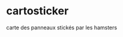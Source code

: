 # cartosticker
carte des panneaux stickés par les hamsters 
<!DOCTYPE html>
<html xmlns="http://www.w3.org/1999/xhtml" xml:lang="fr">

<head>
    <meta http-equiv="Content-Type" content="text/html; charset=iso-8859-1" />
    <link rel="stylesheet" href="https://unpkg.com/leaflet@1.6.0/dist/leaflet.css"
        integrity="sha512-xwE/Az9zrjBIphAcBb3F6JVqxf46+CDLwfLMHloNu6KEQCAWi6HcDUbeOfBIptF7tcCzusKFjFw2yuvEpDL9wQ=="
        crossorigin="" />
    <script src="https://unpkg.com/leaflet@1.6.0/dist/leaflet.js"
        integrity="sha512-gZwIG9x3wUXg2hdXF6+rVkLF/0Vi9U8D2Ntg4Ga5I5BZpVkVxlJWbSQtXPSiUTtC0TjtGOmxa1AJPuV0CPthew=="
        crossorigin=""></script>
</head>
<style>
    html,
    body {
        height: 100%
    }
</style>

<body onload="initialize()">
    <div id="carte" style="width:100%; height:100%"></div>
</body>

</html>
<script type="text/javascript">
    function initialize() {
        var map = L.map('carte').setView([46.584761,2.0201254], 6); // LIGNE 18

        var osmLayer = L.tileLayer('http://{s}.tile.osm.org/{z}/{x}/{y}.png', { // LIGNE 20
            attribution: '© OpenStreetMap contributors',
            maxZoom: 19
        });

        map.addLayer(osmLayer);
        var customIcon = L.icon({
            iconUrl: 'images_appli/icone_transparent.png',
            //shadowUrl: 'icon-shadow.png',
            iconSize: [24, 24], // taille de l'icone
            //shadowSize:   [50, 64], // taille de l'ombre
            iconAnchor: [12, 12], // point de l'icone qui correspondra à la position du marker
            //shadowAnchor: [32, 64],  // idem pour l'ombre
            popupAnchor: [12, 0] // point depuis lequel la popup doit s'ouvrir relativement à l'iconAnchor
        });
        var customIcon_jaune = L.icon({
            iconUrl: 'images_appli/icone_transparent_jaune.png',
            //shadowUrl: 'icon-shadow.png',
            iconSize: [24, 24], // taille de l'icone
            //shadowSize:   [50, 64], // taille de l'ombre
            iconAnchor: [12, 12], // point de l'icone qui correspondra à la position du marker
            //shadowAnchor: [32, 64],  // idem pour l'ombre
            popupAnchor: [8,0] // point depuis lequel la popup doit s'ouvrir relativement à l'iconAnchor
        });
        var customIcon_RAF = L.icon({
            iconUrl: 'images_appli/icone_RAF.png',
            //shadowUrl: 'icon-shadow.png',
            iconSize: [24, 24], // taille de l'icone
            //shadowSize:   [50, 64], // taille de l'ombre
            iconAnchor: [12, 12], // point de l'icone qui correspondra à la position du marker
            //shadowAnchor: [32, 64],  // idem pour l'ombre
            popupAnchor: [8,0] // point depuis lequel la popup doit s'ouvrir relativement à l'iconAnchor
        });
        // décalage entre coordonnées google maps et openstreetmap : +0.0085 longitude
        L.marker([42.9765688, -0.348449 + 0.0085], { icon: customIcon }).addTo(map).bindPopup("<b>Col d'Aubisque</b>");//Col d'Aubisque 
        L.marker([42.8009191,0.4538388 + 0.0085], { icon: customIcon }).addTo(map).bindPopup("<b>Col de Peyresourde</b>");//Col de Peyresourde
        L.marker([42.9448061,0.8452238 + 0.0085], { icon: customIcon }).addTo(map).bindPopup("<b>Col de Portet d'Aspet</b>");//Col de Portet d'Aspet
        L.marker([42.9194991,0.7529588 + 0.0085], { icon: customIcon }).addTo(map).bindPopup("<b>Col de Ment&eacute</b>");//Col de Menté
        L.marker([42.4666658,1.4412238 + 0.0085], { icon: customIcon }).addTo(map).bindPopup("<b>Coll de la Gallina</b>");//Coll de la Gallina
        L.marker([42.5010084,1.524427 + 0.0085], { icon: customIcon }).addTo(map).bindPopup("<b>la Comella</b>");//la Comella
        L.marker([45.9523641,5.7313504 + 0.0085], { icon: customIcon }).addTo(map).bindPopup("<b>Golet de la Biche</b>");//Golet de la Biche
        L.marker([42.9425691,0.3190578 + 0.0085], { icon: customIcon }).addTo(map).bindPopup("<b>Col d'Aspin</b>");//Col d'Aspin
        L.marker([44.5389499,6.7004213 + 0.0085], { icon: customIcon }).addTo(map).bindPopup("<b>Col de Vars</b>");//Col de Vars
        L.marker([42.9000762,0.296199 + 0.0085], { icon: customIcon }).addTo(map).bindPopup("<b>Hourquette d'Ancizan</b>");//Hourquette d'Ancizan
        L.marker([45.9036101,5.7531678 + 0.0085], { icon: customIcon }).addTo(map).bindPopup("<b>Col du Grand Colombier</b>");//Col du Grand Colombier
        L.marker([44.8197301,6.7174684 + 0.0085], { icon: customIcon }).addTo(map).bindPopup("<b>Col d'Izoard</b>");//Col d'Izoard
        L.marker([42.8743642,0.4832804 + 0.0085], { icon: customIcon }).addTo(map).bindPopup("<b>Port de Bal&egraves</b>");//Port de Balès
        L.marker([46.004081,6.9147028 + 0.0085], { icon: customIcon }).addTo(map).bindPopup("<b>Col des Montets</b>");//Col des Montets
        L.marker([46.0667253,6.9247333 + 0.0085], { icon: customIcon }).addTo(map).bindPopup("<b>Col de la Gueulaz</b>");//Col de la Gueulaz
        L.marker([44.6008631,6.2112048 + 0.0085], { icon: customIcon }).addTo(map).bindPopup("<b>Col de Moissi&egravere</b>");//Col de Moissière
        L.marker([44.6126891,6.1192578 + 0.0085], { icon: customIcon }).addTo(map).bindPopup("<b>Col de Manse</b>");//Col de Manse
        L.marker([44.506794,6.2751168 + 0.0085], { icon: customIcon }).addTo(map).bindPopup("<b>Col Lebraut</b>");//Col Lebraut
        L.marker([47.7671571,6.7654348 + 0.0085], { icon: customIcon }).addTo(map).bindPopup("<b>Planche des Belles-Filles</b>");//Planche des Belles-Filles
        L.marker([43.0706161,-0.5159622 + 0.0085], { icon: customIcon }).addTo(map).bindPopup("<b>Col de Marie-Blanque</b>");//Col de Marie-Blanque
        L.marker([44.3266985,6.7986971 + 0.0085], { icon: customIcon }).addTo(map).bindPopup("<b>C&Icircme de la Bonette</b>");//Cîme de la Bonette
        L.marker([43.0602081,-0.7018052 + 0.0085], { icon: customIcon }).addTo(map).bindPopup("<b>Col de Li&eacute</b>");//Col de Lié
        L.marker([43.0034261,-0.7400012 + 0.0085], { icon: customIcon }).addTo(map).bindPopup("<b>Col de Labays</b>");//Col de Labays
        L.marker([42.9860105,-0.7633163 + 0.0085], { icon: customIcon }).addTo(map).bindPopup("<b>Col du Soudet</b>");//Col du Soudet
        L.marker([47.8204162,6.8262238 + 0.0085], { icon: customIcon }).addTo(map).bindPopup("<b>Col du Ballon d'Alsace</b>");//Col du Ballon d'Alsace
        L.marker([47.8063321,7.0337118 + 0.0085], { icon: customIcon }).addTo(map).bindPopup("<b>Col du Hundsruck</b>");//Col du Hundsruck
        L.marker([47.8963089,7.0713863 + 0.0085], { icon: customIcon }).addTo(map).bindPopup("<b>Le Grand Ballon</b>");//Le Grand Ballon
        L.marker([47.9822161,6.5387848 + 0.0085], { icon: customIcon }).addTo(map).bindPopup("<b>Col du Peutet</b>");//Col du Peutet
        L.marker([44.1740833,5.2611701 + 0.0085], { icon: customIcon }).addTo(map).bindPopup("<b>Mont Ventoux</b>");//Mont Ventoux
        L.marker([42.8332281,0.219272 + 0.0085], { icon: customIcon }).addTo(map).bindPopup("<b>Col du Portet</b>");//Col du Portet
        L.marker([43.9777152,7.3735874 + 0.0085], { icon: customIcon }).addTo(map).bindPopup("<b>Col de Turini</b>");////col de Turini
        L.marker([45.2895569,5.7669461 + 0.0085], { icon: customIcon }).addTo(map).bindPopup("<b>Col de Porte</b>");//col de Porte
        L.marker([43.8725241,7.1190201 + 0.0085], { icon: customIcon }).addTo(map).bindPopup("<b>Col de Braus</b>");//col de Braus
        L.marker([43.7449411,3.4518238 + 0.0085], { icon: customIcon }).addTo(map).bindPopup("<b>Col du Vent</b>");//col du Vent
        L.marker([43.0038875,-0.6598474 + 0.0085], { icon: customIcon }).addTo(map).bindPopup("<b>Col de Houratat&eacute</b>");//col de Hourataté
        L.marker([42.8017934,-0.547536 + 0.0085], { icon: customIcon }).addTo(map).bindPopup("<b>Col du Somport</b>");//col du Somport
        L.marker([45.8229502,4.8029218 + 0.008], { icon: customIcon }).addTo(map).bindPopup("<b>Mont Cindre</b>");//Mont Cindre
        L.marker([43.5332199,2.7523509 + 0.008], { icon: customIcon }).addTo(map).bindPopup("<b>Le Cabar&eacutetou</b>");//Le Cabaretou
        L.marker([43.598304,2.7705749 + 0.008], { icon: customIcon }).addTo(map).bindPopup("<b>Col de Fontfroide</b>");//Col de Fontfroide
        L.marker([43.015031,-0.7932449 + 0.008], { icon: customIcon }).addTo(map).bindPopup("<b>Col de la Hourc&egravere</b>");//Col de la Hourcère
        L.marker([43.041106,-0.6440022 + 0.008], { icon: customIcon }).addTo(map).bindPopup("<b>Col d'Ich&egravere</b>");//Col d'Ichère
        L.marker([43.0137379,0.8567296 + 0.008], { icon: customIcon }).addTo(map).bindPopup("<b>Col de Larrieu</b>");//Col de Larrieu
        L.marker([42.9901362,0.6899925 + 0.008], { icon: customIcon }).addTo(map).bindPopup("<b>Col des Ares</b>");//Col des Ares
        L.marker([43.0623581,0.0278508 + 0.008], { icon: customIcon }).addTo(map).bindPopup("<b>Col de Lingous</b>");//Col de Lingous
        L.marker([42.8740588,1.8155602 + 0.008], { icon: customIcon }).addTo(map).bindPopup("<b>Col de Monts&eacutegur</b>");//Col de Montségur
        L.marker([42.8991591,1.4440017 + 0.008], { icon: customIcon }).addTo(map).bindPopup("<b>Col de Port</b>");//Col de Port
        L.marker([42.8940339,1.7588022 + 0.008], { icon: customIcon }).addTo(map).bindPopup("<b>Col de la Lauze</b>");//Col de la Lauze
        L.marker([42.8384771,2.3179048 + 0.008], { icon: customIcon }).addTo(map).bindPopup("<b>Col de St Louis</b>");//Col de St Louis
        L.marker([42.8769482,1.9630327 + 0.008], { icon: customIcon }).addTo(map).bindPopup("<b>Col de la Croix des Morts</b>");//Col de la Croix des Morts
        L.marker([42.881082,1.2816528 + 0.008], { icon: customIcon }).addTo(map).bindPopup("<b>Col du Saraill&eacute</b>");//Col du Saraillé
        L.marker([43.0624341,-1.0968112 + 0.008], { icon: customIcon }).addTo(map).bindPopup("<b>Col de Burdincurutcheta</b>"); //Col du Burdincurutcheta
        L.marker([43.036644,-1.0317038 + 0.008], { icon: customIcon }).addTo(map).bindPopup("<b>Col de Bagargui</b>");//Col de Bagargui
        L.marker([42.9700075,-0.7757352 + 0.008], { icon: customIcon }).addTo(map).bindPopup("<b>Col de la Pierre Saint Martin</b>");//Col de la Pierre Saint Martin
        L.marker([44.8863543,5.1562421 + 0.008], { icon: customIcon }).addTo(map).bindPopup("<b>Col des Limouches</b>");//Col des Limouches
        L.marker([45.1156641,5.3991806 + 0.008], { icon: customIcon }).addTo(map).bindPopup("<b>Mont&eacutee du Faz</b>");//Montée du Faz
        L.marker([45.1152689,5.4449366 + 0.008], { icon: customIcon }).addTo(map).bindPopup("<b>Col du Mont Noir</b>");//Col du Mont Noir     
        L.marker([43.2400531,5.4484008 + 0.008], { icon: customIcon }).addTo(map).bindPopup("<b>Col du Mont Noir</b>");//Col de la Gineste
        L.marker([42.9083569,0.1427764 + 0.008], { icon: customIcon }).addTo(map).bindPopup("<b>Col du Tourmalet</b>");//Col du Tourmalet
        L.marker([44.8273071,5.0992748 + 0.008], { icon: customIcon }).addTo(map).bindPopup("<b>Col J&eacuterome Cavalli</b>");//Col Jérome Cavalli
        L.marker([44.7536676,5.2835743 + 0.008], { icon: customIcon }).addTo(map).bindPopup("<b>Col de Bel Air de Villette de Vienne</b>");//Col de Bel Air de Villette de Vienne
        L.marker([45.3885131,4.5983074 + 0.008], { icon: customIcon }).addTo(map).bindPopup("<b>Col de l'Oeillon</b>");//Col de l'Oeillon
        L.marker([43.4072361,5.6762588 + 0.008], { icon: customIcon }).addTo(map).bindPopup("<b>Col du Pas de la Couelle</b>");//Col du Pas de la Couelle
        L.marker([43.7896504,7.3939592 + 0.008], { icon: customIcon }).addTo(map).bindPopup("<b>Col de la Madone</b>");//Col de la Madone
        L.marker([43.3190823,5.6423681 + 0.008], { icon: customIcon }).addTo(map).bindPopup("<b>Col de l'Espigoulier</b>");//Col de l'Espigoulier
        //cols RAF
        L.marker([44.1740833,5.2611701 + 0.0085], { icon: customIcon_RAF }).addTo(map).bindPopup("<b>Mont Ventoux</b>");//Mont Ventoux
        L.marker([45.0640968,6.3902212 + 0.0085], { icon: customIcon_RAF }).addTo(map).bindPopup("<b>Col du Galibier</b>");//Galibier
        L.marker([44.9865052,6.0556947 + 0.0085], { icon: customIcon_RAF }).addTo(map).bindPopup("<b>Col du Lautaret</b>");//Lautaret
        L.marker([45.2025138,6.4356667 + 0.0085], { icon: customIcon_RAF }).addTo(map).bindPopup("<b>Col du T&eacutel&eacutegraphe</b>");//Telegraphe
        L.marker([45.0877223,6.1394728 + 0.0085], { icon: customIcon_RAF }).addTo(map).bindPopup("<b>Col de Sarenne</b>");//Alpe d'Huez-Sarenne --> à vérifier
        L.marker([45.4348284,6.095432 + 0.0085], { icon: customIcon_RAF }).addTo(map).bindPopup("<b>Col de la Madeleine</b>");//Madeleine
        L.marker([45.4171402,7.0218498 + 0.0085], { icon: customIcon_RAF }).addTo(map).bindPopup("<b>Col de l'Iseran</b>");//Iseran

        //cols non stickés faute de stickers
        /*L.marker([45.7845828,6.0830947 + 0.0085], { icon: customIcon_jaune }).addTo(map).bindPopup("<b>Col du Semnoz</b>");//Col du Semnoz
        L.marker([45.7719581,6.1229018 + 0.0085], { icon: customIcon_jaune }).addTo(map).bindPopup("<b>Col de Leschaux</b>");//Col de Leschaux
        L.marker([45.4276088,5.9008603 + 0.0085], { icon: customIcon_jaune }).addTo(map).bindPopup("<b>Col de Cucheron</b>");//Col de Cucheron
        L.marker([44.6845329,6.9733679 + 0.0085], { icon: customIcon_jaune }).addTo(map).bindPopup("<b>Col d'Agnel</b>");//Col d'Agnel
        */

        //cols raid GLGP 2020
        L.marker([42.9425691,0.3190578 + 0.0085], { icon: customIcon }).addTo(map).bindPopup("<b>Col du d'Aspin</b>");//Col d'Aspin
        L.marker([42.8009191,0.4538388 + 0.0085], { icon: customIcon }).addTo(map).bindPopup("<b>Col de Peyresourde</b>");//Col de Peyresourde
        L.marker([42.9194991,0.7529588 + 0.0085], { icon: customIcon }).addTo(map).bindPopup("<b>Col de Ment&eacute</b>");//Col de Menté
        L.marker([42.9448061,0.8452238 + 0.0085], { icon: customIcon }).addTo(map).bindPopup("<b>Col de Portet d'Aspet</b>");//Col de Portet d'Aspet
        L.marker([43.4205291,2.5638778 + 0.0085], { icon: customIcon }).addTo(map).bindPopup("<b>Col de Salettes</b>");//Col de Salettes
        L.marker([43.4169234,2.9725112 + 0.0085], { icon: customIcon }).addTo(map).bindPopup("<b>Col de Fontjun</b>");//Col de Fontjun

    }
</script>
